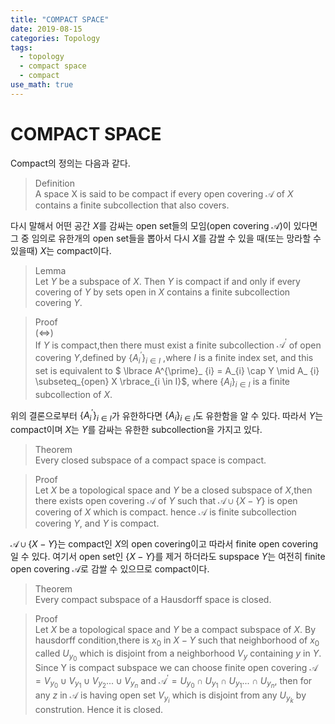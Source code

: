 ```yaml
---
title: "COMPACT SPACE"
date: 2019-08-15
categories: Topology
tags:
  - topology
  - compact space
  - compact
use_math: true
---
```


# COMPACT SPACE

Compact의 정의는 다음과 같다.

>Definition<br>
>A space X is said to be compact if every open covering $\mathcal{A}$ of $X$ contains a finite subcollection that also covers.<br>

다시 말해서 어떤 공간 $X$를 감싸는 open set들의 모임(open covering $\mathcal{A}$)이 있다면 그 중 임의로 유한개의 open set들을 뽑아서 다시 $X$를 감쌀 수 있을 때(또는 망라할 수 있을때) $X$는 compact이다.

>Lemma<br>
>Let $Y$ be a subspace of $X$. Then $Y$ is compact if and only if every covering of $Y$ by sets open in $X$ contains a finite subcollection covering $Y$.

>Proof<br>
> $(\iff)$ <br>
> If $Y$ is compact,then there must exist a finite subcollection $\mathcal{A}^{\prime}$ of open covering $Y$,defined by $\lbrace A^{\prime}_ {i} \rbrace_{i \in I}$ ,where $I$ is a finite index set, and this set is equivalent to $ \lbrace A^{\prime}_ {i} = A_{i} \cap Y \mid A_ {i} \subseteq_{open} X \rbrace_{i \in I}$, where $\lbrace A_{i}\rbrace_{i \in I}$ is a finite subcollection of $X$.<br>

위의 결론으로부터 $\lbrace A^{\prime}_ {i} \rbrace_{i \in I}$가 유한하다면 $\lbrace A_ {i} \rbrace_{i \in I}$도 유한함을 알 수 있다. 따라서 $Y$는 compact이며 $X$는 $Y$를 감싸는 유한한 subcollection을 가지고 있다.

>Theorem<br>
>Every closed subspace of a compact space is compact.

>Proof<br>
Let $X$ be a topological space and $Y$ be a closed subspace of $X$,then there exists open covering $\mathcal{A}$ of $Y$ such that $\mathcal{A} \cup \lbrace X - Y \rbrace$ is open covering of $X$ which is compact. hence $\mathcal{A}$ is finite subcollection covering $Y$, and $Y$ is compact.

$\mathcal{A} \cup \lbrace X - Y \rbrace$는 compact인 $X$의 open covering이고 따라서 finite open covering일 수 있다. 여기서 open set인 $\lbrace X - Y \rbrace$를 제거 하더라도 supspace $Y$는 여전히 finite open covering $\mathcal{A}$로 감쌀 수 있으므로 compact이다.

>Theorem<br>
>Every compact subspace of a Hausdorff space is closed.

>Proof<br>
Let $X$ be a topological space and $Y$ be a compact subspace of $X$. By hausdorff condition,there is $x_{0}$ in $X-Y$ such that neighborhood of $x_{0}$ called $U_{y_0}$ which is disjoint from a neighborhood $V_{y}$ containing $y$ in $Y$. Since Y is compact subspace we can choose finite open covering $\mathcal{A} = V_{y_{0}} \cup V_{y_{1}} \cup V_{y_{2}} ... \cup V_{y_{n}}$ and $\mathcal{A}^{\prime} = U_{y_0} \cap U_{y_1} \cap U_{y_1} ... \cap U_{y_n}$, then for any $z$ in $\mathcal{A}$ is having open set $V_{y_{i}}$ which is disjoint from any $U_{y_k}$ by constrution. Hence it is closed.



